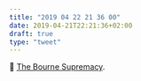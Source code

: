 ```yaml
---
title: "2019 04 22 21 36 00"
date: 2019-04-21T22:21:36+02:00
draft: true
type: "tweet"
---
```

&#127909; [The Bourne Supremacy](https://en.wikipedia.org/wiki/The_Bourne_Supremacy_(film)).

